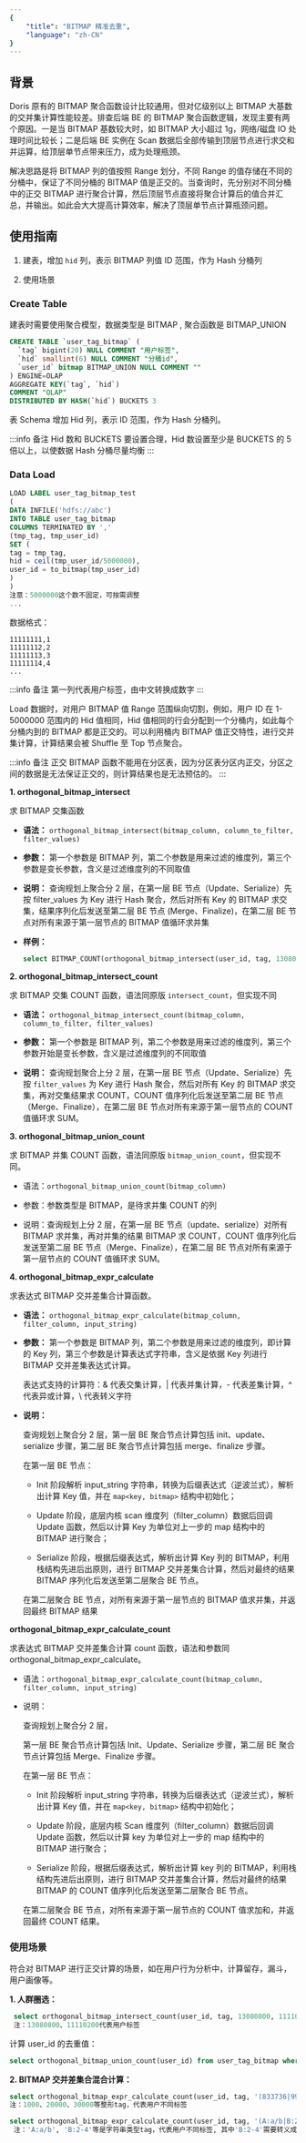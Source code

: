 ```yaml
---
{
    "title": "BITMAP 精准去重",
    "language": "zh-CN"
}
---
```


<!-- 
Licensed to the Apache Software Foundation (ASF) under one
or more contributor license agreements.  See the NOTICE file
distributed with this work for additional information
regarding copyright ownership.  The ASF licenses this file
to you under the Apache License, Version 2.0 (the
"License"); you may not use this file except in compliance
with the License.  You may obtain a copy of the License at

  http://www.apache.org/licenses/LICENSE-2.0

Unless required by applicable law or agreed to in writing,
software distributed under the License is distributed on an
"AS IS" BASIS, WITHOUT WARRANTIES OR CONDITIONS OF ANY
KIND, either express or implied.  See the License for the
specific language governing permissions and limitations
under the License.
-->



## 背景

Doris 原有的 BITMAP 聚合函数设计比较通用，但对亿级别以上 BITMAP 大基数的交并集计算性能较差。排查后端 BE 的 BITMAP 聚合函数逻辑，发现主要有两个原因。一是当 BITMAP 基数较大时，如 BITMAP 大小超过 1g，网络/磁盘 IO 处理时间比较长；二是后端 BE 实例在 Scan 数据后全部传输到顶层节点进行求交和并运算，给顶层单节点带来压力，成为处理瓶颈。

解决思路是将 BITMAP 列的值按照 Range 划分，不同 Range 的值存储在不同的分桶中，保证了不同分桶的 BITMAP 值是正交的。当查询时，先分别对不同分桶中的正交 BITMAP 进行聚合计算，然后顶层节点直接将聚合计算后的值合并汇总，并输出。如此会大大提高计算效率，解决了顶层单节点计算瓶颈问题。

## 使用指南

1. 建表，增加 `hid` 列，表示 BITMAP 列值 ID 范围，作为 Hash 分桶列

2. 使用场景

### Create Table

建表时需要使用聚合模型，数据类型是 BITMAP , 聚合函数是 BITMAP_UNION

```sql
CREATE TABLE `user_tag_bitmap` (
  `tag` bigint(20) NULL COMMENT "用户标签",
  `hid` smallint(6) NULL COMMENT "分桶id",
  `user_id` bitmap BITMAP_UNION NULL COMMENT ""
) ENGINE=OLAP
AGGREGATE KEY(`tag`, `hid`)
COMMENT "OLAP"
DISTRIBUTED BY HASH(`hid`) BUCKETS 3
```

表 Schema 增加 Hid 列，表示 ID 范围，作为 Hash 分桶列。

:::info 备注
Hid 数和 BUCKETS 要设置合理，Hid 数设置至少是 BUCKETS 的 5 倍以上，以使数据 Hash 分桶尽量均衡
:::

### Data Load

```sql
LOAD LABEL user_tag_bitmap_test
(
DATA INFILE('hdfs://abc')
INTO TABLE user_tag_bitmap
COLUMNS TERMINATED BY ','
(tmp_tag, tmp_user_id)
SET (
tag = tmp_tag,
hid = ceil(tmp_user_id/5000000),
user_id = to_bitmap(tmp_user_id)
)
)
注意：5000000这个数不固定，可按需调整
...
```

数据格式：

```text
11111111,1
11111112,2
11111113,3
11111114,4
...
```

:::info 备注
第一列代表用户标签，由中文转换成数字
:::

Load 数据时，对用户 BITMAP 值 Range 范围纵向切割，例如，用户 ID 在 1-5000000 范围内的 Hid 值相同，Hid 值相同的行会分配到一个分桶内，如此每个分桶内到的 BITMAP 都是正交的。可以利用桶内 BITMAP 值正交特性，进行交并集计算，计算结果会被 Shuffle 至 Top 节点聚合。

:::info 备注
正交 BITMAP 函数不能用在分区表，因为分区表分区内正交，分区之间的数据是无法保证正交的，则计算结果也是无法预估的。
:::

**1. orthogonal_bitmap_intersect**

求 BITMAP 交集函数

- **语法：** `orthogonal_bitmap_intersect(bitmap_column, column_to_filter, filter_values)`

- **参数：** 第一个参数是 BITMAP 列，第二个参数是用来过滤的维度列，第三个参数是变长参数，含义是过滤维度列的不同取值

- **说明：** 查询规划上聚合分 2 层，在第一层 BE 节点（Update、Serialize）先按 filter_values 为 Key 进行 Hash 聚合，然后对所有 Key 的 BITMAP 求交集，结果序列化后发送至第二层 BE 节点 (Merge、Finalize)，在第二层 BE 节点对所有来源于第一层节点的 BITMAP 值循环求并集

- **样例：**

  ```sql
  select BITMAP_COUNT(orthogonal_bitmap_intersect(user_id, tag, 13080800, 11110200)) from user_tag_bitmap  where tag in (13080800, 11110200);
  ```

**2. orthogonal_bitmap_intersect_count**

求 BITMAP 交集 COUNT 函数，语法同原版 `intersect_count`，但实现不同

- **语法：** `orthogonal_bitmap_intersect_count(bitmap_column, column_to_filter, filter_values)`

- **参数：** 第一个参数是 BITMAP 列，第二个参数是用来过滤的维度列，第三个参数开始是变长参数，含义是过滤维度列的不同取值

- **说明：** 查询规划聚合上分 2 层，在第一层 BE 节点（Update、Serialize）先按 `filter_values` 为 Key 进行 Hash 聚合，然后对所有 Key 的 BITMAP 求交集，再对交集结果求 COUNT，COUNT 值序列化后发送至第二层 BE 节点（Merge、Finalize），在第二层 BE 节点对所有来源于第一层节点的 COUNT 值循环求 SUM。

**3. orthogonal_bitmap_union_count**

求 BITMAP 并集 COUNT 函数，语法同原版 `bitmap_union_count`，但实现不同。

- 语法：`orthogonal_bitmap_union_count(bitmap_column)`

- 参数：参数类型是 BITMAP，是待求并集 COUNT 的列

- 说明：查询规划上分 2 层，在第一层 BE 节点（update、serialize）对所有 BITMAP 求并集，再对并集的结果 BITMAP 求 COUNT，COUNT 值序列化后发送至第二层 BE 节点（Merge、Finalize），在第二层 BE 节点对所有来源于第一层节点的 COUNT 值循环求 SUM。

**4. orthogonal_bitmap_expr_calculate**

求表达式 BITMAP 交并差集合计算函数。

- **语法：** `orthogonal_bitmap_expr_calculate(bitmap_column, filter_column, input_string)`

- **参数：** 第一个参数是 BITMAP 列，第二个参数是用来过滤的维度列，即计算的 Key 列，第三个参数是计算表达式字符串，含义是依据 Key 列进行 BITMAP 交并差集表达式计算。

  表达式支持的计算符：& 代表交集计算，| 代表并集计算，- 代表差集计算，^ 代表异或计算，\ 代表转义字符

- **说明：**

  查询规划上聚合分 2 层，第一层 BE 聚合节点计算包括 init、update、serialize 步骤，第二层 BE 聚合节点计算包括 merge、finalize 步骤。
  
  在第一层 BE 节点：
  
  - Init 阶段解析 input_string 字符串，转换为后缀表达式（逆波兰式），解析出计算 Key 值，并在 `map<key, bitmap>` 结构中初始化；
  
  - Update 阶段，底层内核 scan 维度列（filter_column）数据后回调 Update 函数，然后以计算 Key 为单位对上一步的 map 结构中的 BITMAP 进行聚合；
  
  - Serialize 阶段，根据后缀表达式，解析出计算 Key 列的 BITMAP，利用栈结构先进后出原则，进行 BITMAP 交并差集合计算，然后对最终的结果 BITMAP 序列化后发送至第二层聚合 BE 节点。
  
  在第二层聚合 BE 节点，对所有来源于第一层节点的 BITMAP 值求并集，并返回最终 BITMAP 结果

**orthogonal_bitmap_expr_calculate_count**

求表达式 BITMAP 交并差集合计算 count 函数，语法和参数同 orthogonal_bitmap_expr_calculate。

- 语法：`orthogonal_bitmap_expr_calculate_count(bitmap_column, filter_column, input_string)`

- 说明：

  查询规划上聚合分 2 层，
  
  第一层 BE 聚合节点计算包括 Init、Update、Serialize 步骤，第二层 BE 聚合节点计算包括 Merge、Finalize 步骤。
  
  在第一层 BE 节点：
  
  - Init 阶段解析 input_string 字符串，转换为后缀表达式（逆波兰式），解析出计算 Key 值，并在 `map<key, bitmap>` 结构中初始化；
  
  - Update 阶段，底层内核 Scan 维度列（filter_column）数据后回调 Update 函数，然后以计算 key 为单位对上一步的 map 结构中的 BITMAP 进行聚合；
  
  - Serialize 阶段，根据后缀表达式，解析出计算 key 列的 BITMAP，利用栈结构先进后出原则，进行 BITMAP 交并差集合计算，然后对最终的结果 BITMAP 的 COUNT 值序列化后发送至第二层聚合 BE 节点。
  
  在第二层聚合 BE 节点，对所有来源于第一层节点的 COUNT 值求加和，并返回最终 COUNT 结果。

### 使用场景

符合对 BITMAP 进行正交计算的场景，如在用户行为分析中，计算留存，漏斗，用户画像等。

**1. 人群圈选：**

```sql
 select orthogonal_bitmap_intersect_count(user_id, tag, 13080800, 11110200) from user_tag_bitmap where tag in (13080800, 11110200);
 注：13080800、11110200代表用户标签
```

计算 user_id 的去重值：

```sql
select orthogonal_bitmap_union_count(user_id) from user_tag_bitmap where tag in (13080800, 11110200);
```

**2. BITMAP 交并差集合混合计算：**

```sql
select orthogonal_bitmap_expr_calculate_count(user_id, tag, '(833736|999777)&(1308083|231207)&(1000|20000-30000)') from user_tag_bitmap where tag in (833736,999777,130808,231207,1000,20000,30000);
注：1000、20000、30000等整形tag，代表用户不同标签
```

```sql
select orthogonal_bitmap_expr_calculate_count(user_id, tag, '(A:a/b|B:2\\-4)&(C:1-D:12)&E:23') from user_str_tag_bitmap where tag in ('A:a/b', 'B:2-4', 'C:1', 'D:12', 'E:23');
 注：'A:a/b', 'B:2-4'等是字符串类型tag，代表用户不同标签, 其中'B:2-4'需要转义成'B:2\\-4'
```
